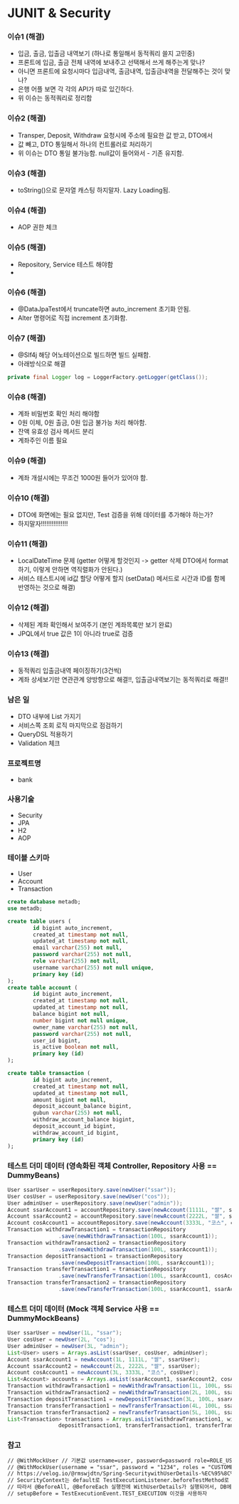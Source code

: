 # JUNIT & Security

### 이슈1 (해결)
- 입금, 출금, 입출금 내역보기 (하나로 통일해서 동적쿼리 쓸지 고민중)
- 프론트에 입금, 출금 전체 내역에 보내주고 선택해서 쓰게 해주는게 맞나?
- 아니면 프론트에 요청시마다 입금내역, 출금내역, 입출금내역을 전달해주는 것이 맞나?
- 은행 어플 보면 각 각의 API가 따로 있긴하다.
- 위 이슈는 동적쿼리로 정리함 

### 이슈2 (해결)
- Transper, Deposit, Withdraw 요청시에 주소에 필요한 값 받고, DTO에서 
- 값 빼고, DTO 통일해서 하나의 컨트롤러로 처리하기
- 위 이슈는 DTO 통일 불가능함. null값이 들어와서 - 기존 유지함. 

### 이슈3 (해결)
- toString()으로 문자열 캐스팅 하지말자. Lazy Loading됨.
  
### 이슈4 (해결)
- AOP 권한 체크

### 이슈5 (해결)
- Repository, Service 테스트 해야함
- 
### 이슈6 (해결)
- @DataJpaTest에서 truncate하면 auto_increment 초기화 안됨.
- Alter 명령어로 직접 increment 초기화함. 

### 이슈7 (해결)
- @Slf4j 해당 어노테이션으로 빌드하면 빌드 실패함.
- 아래방식으로 해결
```java
private final Logger log = LoggerFactory.getLogger(getClass());
```

### 이슈8 (해결)
- 계좌 비밀번호 확인 처리 해야함
- 0원 이체, 0원 출금, 0원 입금 불가능 처리 해야함.
- 잔액 유효성 검사 메서드 분리
- 계좌주인 이름 필요

### 이슈9 (해결)
- 계좌 개설시에는 무조건 1000원 들어가 있어야 함.

### 이슈10 (해결)
- DTO에 화면에는 필요 없지만, Test 검증을 위해 데이터를 추가해야 하는가?
- 하지말자!!!!!!!!!!!!!!!

### 이슈11 (해결)
- LocalDateTime 문제 (getter 어떻게 할것인지 -> getter 삭제 DTO에서 format 하기, 이렇게 안하면 역직렬화가 안된다.)
- 서비스 테스트시에 id값 할당 어떻게 할지 (setData() 메서드로 시간과 ID를 함께 반영하는 것으로 해결)

### 이슈12 (해결)
- 삭제된 계좌 확인해서 보여주기 (본인 계좌목록만 보기 완료)
- JPQL에서 true 값은 1이 아니라 true로 검증

### 이슈13 (해결)
- 동적쿼리 입출금내역 페이징하기(3건씩)
- 계좌 상세보기만 연관관계 양방향으로 해결!!, 입출금내역보기는 동적쿼리로 해결!!

### 남은 일
- DTO 내부에 List 가지기
- 서비스쪽 조회 로직 마지막으로 점검하기
- QueryDSL 적용하기
- Validation 체크
 
### 프로젝트명
- bank

### 사용기술
- Security
- JPA
- H2
- AOP

### 테이블 스키마
- User 
- Account
- Transaction

```sql
create database metadb;
use metadb;

create table users (
        id bigint auto_increment,
        created_at timestamp not null,
        updated_at timestamp not null,
        email varchar(255) not null,
        password varchar(255) not null,
        role varchar(255) not null,
        username varchar(255) not null unique,
        primary key (id)
);
create table account (
        id bigint auto_increment,
        created_at timestamp not null,
        updated_at timestamp not null,
        balance bigint not null,
        number bigint not null unique,
        owner_name varchar(255) not null,
        password varchar(255) not null,
        user_id bigint,
        is_active boolean not null,
        primary key (id)
);

create table transaction (
        id bigint auto_increment,
        created_at timestamp not null,
        updated_at timestamp not null,
        amount bigint not null,
        deposit_account_balance bigint,
        gubun varchar(255) not null,
        withdraw_account_balance bigint,
        deposit_account_id bigint,
        withdraw_account_id bigint,
        primary key (id)
);
```

### 테스트 더미 데이터 (영속화된 객체 Controller, Repository 사용 == DummyBeans)
```java
User ssarUser = userRepository.save(newUser("ssar"));
User cosUser = userRepository.save(newUser("cos"));
User adminUser = userRepository.save(newUser("admin"));
Account ssarAccount1 = accountRepository.save(newAccount(1111L, "쌀", ssarUser));
Account ssarAccount2 = accountRepository.save(newAccount(2222L, "쌀", ssarUser));
Account cosAccount1 = accountRepository.save(newAccount(3333L, "코스", cosUser));
Transaction withdrawTransaction1 = transactionRepository
                .save(newWithdrawTransaction(100L, ssarAccount1));
Transaction withdrawTransaction2 = transactionRepository
                .save(newWithdrawTransaction(100L, ssarAccount1));
Transaction depositTransaction1 = transactionRepository
                .save(newDepositTransaction(100L, ssarAccount1));
Transaction transferTransaction1 = transactionRepository
                .save(newTransferTransaction(100L, ssarAccount1, cosAccount1));
Transaction transferTransaction2 = transactionRepository
                .save(newTransferTransaction(100L, ssarAccount1, ssarAccount2));
```

### 테스트 더미 데이터 (Mock 객체 Service 사용 == DummyMockBeans)
```java
User ssarUser = newUser(1L, "ssar");
User cosUser = newUser(2L, "cos");
User adminUser = newUser(3L, "admin");
List<User> users = Arrays.asList(ssarUser, cosUser, adminUser);
Account ssarAccount1 = newAccount(1L, 1111L, "쌀", ssarUser);
Account ssarAccount2 = newAccount(2L, 2222L, "쌀", ssarUser);
Account cosAccount1 = newAccount(3L, 3333L, "코스", cosUser);
List<Account> accounts = Arrays.asList(ssarAccount1, ssarAccount2, cosAccount1);
Transaction withdrawTransaction1 = newWithdrawTransaction(1L, 100L, ssarAccount1);
Transaction withdrawTransaction2 = newWithdrawTransaction(2L, 100L, ssarAccount1);
Transaction depositTransaction1 = newDepositTransaction(3L, 100L, ssarAccount1);
Transaction transferTransaction1 = newTransferTransaction(4L, 100L, ssarAccount1, cosAccount1);
Transaction transferTransaction2 = newTransferTransaction(5L, 100L, ssarAccount1, ssarAccount2);
List<Transaction> transactions = Arrays.asList(withdrawTransaction1, withdrawTransaction2,
                depositTransaction1, transferTransaction1, transferTransaction2);
```

### 참고
```txt
// @WithMockUser // 기본값 username=user, password=password role=ROLE_USER
// @WithMockUser(username = "ssar", password = "1234", roles = "CUSTOMER")
// https://velog.io/@rmswjdtn/Spring-SecuritywithUserDetails-%EC%95%8C%EC%95%84%EB%B3%B4%EA%B8%B0
// SecurityContext는 default로 TestExecutionListener.beforeTestMethod로 설정이 되어있습니다.
// 따라서 @BeforeAll, @BeforeEach 실행전에 WithUserDetails가 실행되어서, DB에 User가 생기기전에 실행됨
// setupBefore = TestExecutionEvent.TEST_EXECUTION 이것을 사용하자
```